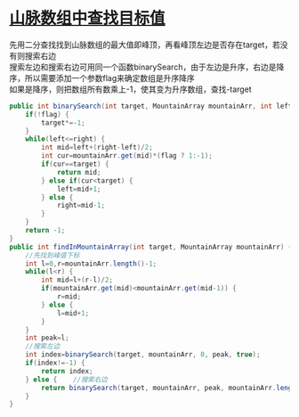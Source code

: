 # [山脉数组中查找目标值](https://leetcode-cn.com/problems/find-in-mountain-array/)

先用二分查找找到山脉数组的最大值即峰顶，再看峰顶左边是否存在target，若没有则搜索右边  
搜索左边和搜索右边可用同一个函数binarySearch，由于左边是升序，右边是降序，所以需要添加一个参数flag来确定数组是升序降序  
如果是降序，则把数组所有数乘上-1，使其变为升序数组，查找-target

```java
public int binarySearch(int target, MountainArray mountainArr, int left, int right, boolean flag) {
    if(!flag) {
        target*=-1;
    }
    while(left<=right) {
        int mid=left+(right-left)/2;
        int cur=mountainArr.get(mid)*(flag ? 1:-1);
        if(cur==target) {
            return mid;
        } else if(cur<target) {
            left=mid+1;
        } else {
            right=mid-1;
        }
    }
    return -1;
}
public int findInMountainArray(int target, MountainArray mountainArr) {
    //先找到峰值下标
    int l=0,r=mountainArr.length()-1;
    while(l<r) {
        int mid=l+(r-l)/2;
        if(mountainArr.get(mid)<mountainArr.get(mid-1)) {
            r=mid;
        } else {
            l=mid+1;
        }
    }
    int peak=l;
    //搜索左边
    int index=binarySearch(target, mountainArr, 0, peak, true);
    if(index!=-1) {
        return index;
    } else {    //搜索右边
        return binarySearch(target, mountainArr, peak, mountainArr.length()-1, false);
    }
}
```
